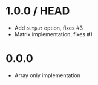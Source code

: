 1.0.0 / HEAD
============

* Add `output` option, fixes #3 
* Matrix implementation, fixes #1

0.0.0
============

* Array only implementation
